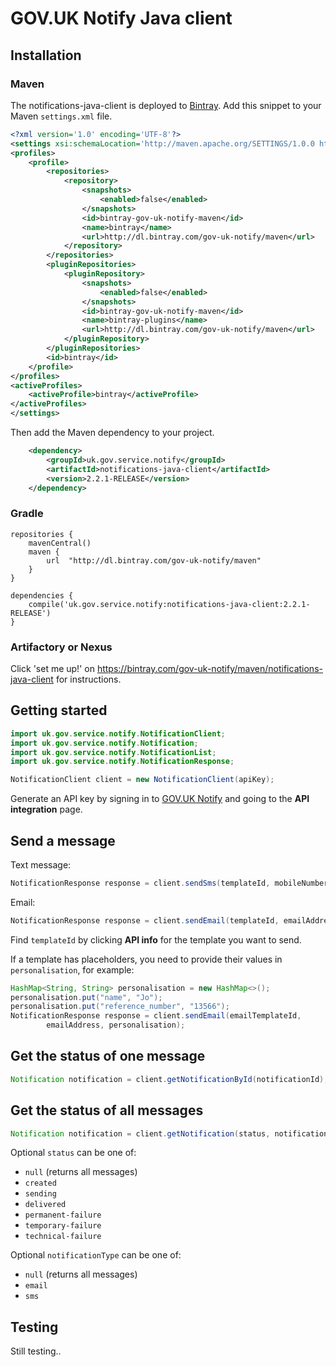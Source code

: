 # GOV.UK Notify Java client

## Installation

### Maven

The notifications-java-client is deployed to [Bintray](https://bintray.com/gov-uk-notify/maven/notifications-java-client). Add this snippet to your Maven `settings.xml` file.
```xml
<?xml version='1.0' encoding='UTF-8'?>
<settings xsi:schemaLocation='http://maven.apache.org/SETTINGS/1.0.0 http://maven.apache.org/xsd/settings-1.0.0.xsd' xmlns='http://maven.apache.org/SETTINGS/1.0.0' xmlns:xsi='http://www.w3.org/2001/XMLSchema-instance'>
<profiles>
	<profile>
		<repositories>
			<repository>
				<snapshots>
					<enabled>false</enabled>
				</snapshots>
				<id>bintray-gov-uk-notify-maven</id>
				<name>bintray</name>
				<url>http://dl.bintray.com/gov-uk-notify/maven</url>
			</repository>
		</repositories>
		<pluginRepositories>
			<pluginRepository>
				<snapshots>
					<enabled>false</enabled>
				</snapshots>
				<id>bintray-gov-uk-notify-maven</id>
				<name>bintray-plugins</name>
				<url>http://dl.bintray.com/gov-uk-notify/maven</url>
			</pluginRepository>
		</pluginRepositories>
		<id>bintray</id>
	</profile>
</profiles>
<activeProfiles>
	<activeProfile>bintray</activeProfile>
</activeProfiles>
</settings>
```
Then add the Maven dependency to your project.
```xml
    <dependency>
        <groupId>uk.gov.service.notify</groupId>
        <artifactId>notifications-java-client</artifactId>
        <version>2.2.1-RELEASE</version>
    </dependency>

```

### Gradle
```
repositories {
    mavenCentral()
    maven {
        url  "http://dl.bintray.com/gov-uk-notify/maven"
    }
}

dependencies {
    compile('uk.gov.service.notify:notifications-java-client:2.2.1-RELEASE')
}
```

### Artifactory or Nexus

Click 'set me up!' on https://bintray.com/gov-uk-notify/maven/notifications-java-client for instructions.

## Getting started


```java
import uk.gov.service.notify.NotificationClient;
import uk.gov.service.notify.Notification;
import uk.gov.service.notify.NotificationList;
import uk.gov.service.notify.NotificationResponse;

NotificationClient client = new NotificationClient(apiKey);
```

Generate an API key by signing in to
[GOV.UK Notify](https://www.notifications.service.gov.uk) and going to
the **API integration** page.

## Send a message

Text message:

```java
NotificationResponse response = client.sendSms(templateId, mobileNumber);
```

Email:

```java
NotificationResponse response = client.sendEmail(templateId, emailAddress);
```

Find `templateId` by clicking **API info** for the template you want to send.

If a template has placeholders, you need to provide their values in `personalisation`, for example:

```java
HashMap<String, String> personalisation = new HashMap<>();
personalisation.put("name", "Jo");
personalisation.put("reference_number", "13566");
NotificationResponse response = client.sendEmail(emailTemplateId,
        emailAddress, personalisation);
```

## Get the status of one message

```java
Notification notification = client.getNotificationById(notificationId);
```
 
## Get the status of all messages

```java
Notification notification = client.getNotification(status, notificationType);
```

Optional `status` can be one of:

* `null` (returns all messages)
* `created`
* `sending`
* `delivered`
* `permanent-failure`
* `temporary-failure`
* `technical-failure`

Optional `notificationType` can be one of:

* `null` (returns all messages)
* `email`
* `sms`

## Testing

Still testing..
